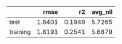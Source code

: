 |          |   rmse |     r2 |   avg_nll |
|:---------|-------:|-------:|----------:|
| test     | 1.8401 | 0.1949 |    5.7265 |
| training | 1.8191 | 0.2541 |    5.6879 |